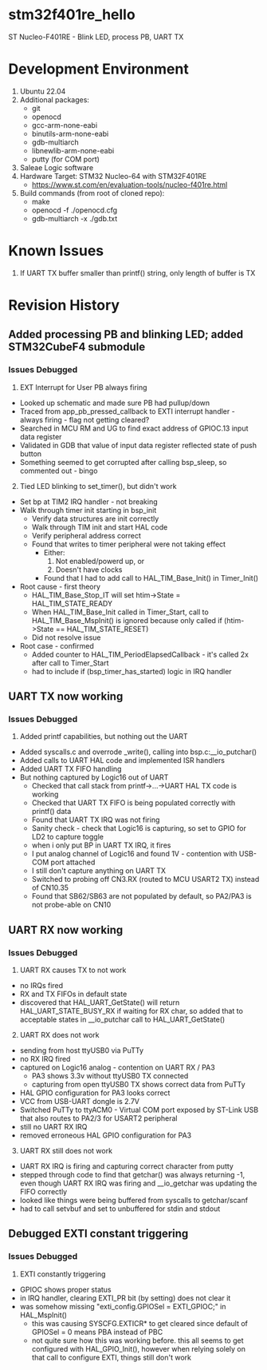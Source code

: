 # stm32f401re_hello
ST Nucleo-F401RE - Blink LED, process PB, UART TX

# Development Environment
1.  Ubuntu 22.04
2.  Additional packages:
    - git
    - openocd
    - gcc-arm-none-eabi
    - binutils-arm-none-eabi
    - gdb-multiarch
    - libnewlib-arm-none-eabi
    - putty (for COM port)
3.  Saleae Logic software
4.  Hardware Target:  STM32 Nucleo-64 with STM32F401RE
    - https://www.st.com/en/evaluation-tools/nucleo-f401re.html
5.  Build commands (from root of cloned repo):
    - make
    - openocd -f ./openocd.cfg
    - gdb-multiarch -x ./gdb.txt

# Known Issues
1.  If UART TX buffer smaller than printf() string, only length of buffer is TX

# Revision History

## Added processing PB and blinking LED; added STM32CubeF4 submodule

### Issues Debugged
1.  EXT Interrupt for User PB always firing
- Looked up schematic and made sure PB had pullup/down
- Traced from app_pb_pressed_callback to EXTI interrupt handler - always firing - flag not getting cleared?
- Searched in MCU RM and UG to find exact address of GPIOC.13 input data register
- Validated in GDB that value of input data register reflected state of push button
- Something seemed to get corrupted after calling bsp_sleep, so commented out - bingo

2.  Tied LED blinking to set_timer(), but didn't work
- Set bp at TIM2 IRQ handler - not breaking
- Walk through timer init starting in bsp_init
    - Verify data structures are init correctly
    - Walk through TIM init and start HAL code
    - Verify peripheral address correct
    - Found that writes to timer peripheral were not taking effect
        - Either:
            1.  Not enabled/powerd up, or
            2.  Doesn't have clocks
        - Found that I had to add call to HAL_TIM_Base_Init() in Timer_Init()
- Root cause - first theory
    - HAL_TIM_Base_Stop_IT will set htim->State = HAL_TIM_STATE_READY
    - When HAL_TIM_Base_Init called in Timer_Start, call to HAL_TIM_Base_MspInit() is ignored because only called if (htim->State == HAL_TIM_STATE_RESET)
    - Did not resolve issue
- Root case - confirmed
    - Added counter to HAL_TIM_PeriodElapsedCallback - it's called 2x after call to Timer_Start
    - had to include if (bsp_timer_has_started) logic in IRQ handler

## UART TX now working

### Issues Debugged
1.  Added printf capabilities, but nothing out the UART
- Added syscalls.c and overrode _write(), calling into bsp.c:__io_putchar()
- Added calls to UART HAL code and implemented ISR handlers
- Added UART TX FIFO handling
- But nothing captured by Logic16 out of UART
    - Checked that call stack from printf->...->UART HAL TX code is working
    - Checked that UART TX FIFO is being populated correctly with printf() data
    - Found that UART TX IRQ was not firing
    - Sanity check - check that Logic16 is capturing, so set to GPIO for LD2 to capture toggle
    - when i only put BP in UART TX IRQ, it fires
    - I put analog channel of Logic16 and found 1V - contention with USB-COM port attached
    - I still don't capture anything on UART TX
    - Switched to probing off CN3.RX (routed to MCU USART2 TX) instead of CN10.35
    - Found that SB62/SB63 are not populated by default, so PA2/PA3 is not probe-able on CN10

## UART RX now working

### Issues Debugged
1.  UART RX causes TX to not work
- no IRQs fired
- RX and TX FIFOs in default state
- discovered that HAL_UART_GetState() will return HAL_UART_STATE_BUSY_RX if waiting for RX char, so added that to acceptable states in __io_putchar call to HAL_UART_GetState()

2.  UART RX does not work
- sending from host ttyUSB0 via PuTTy
- no RX IRQ fired
- captured on Logic16 analog - contention on UART RX / PA3
    - PA3 shows 3.3v without ttyUSB0 TX connected
    - capturing from open ttyUSB0 TX shows correct data from PuTTy
- HAL GPIO configuration for PA3 looks correct
- VCC from USB-UART dongle is 2.7V
- Switched PuTTy to ttyACM0 - Virtual COM port exposed by ST-Link USB that also routes to PA2/3 for USART2 peripheral
- still no UART RX IRQ
- removed erroneous HAL GPIO configuration for PA3

3.  UART RX still does not work
- UART RX IRQ is firing and capturing correct character from putty
- stepped through code to find that getchar() was always returning -1, even though UART RX IRQ was firing and __io_getchar was updating the FIFO correctly
- looked like things were being buffered from syscalls to getchar/scanf
- had to call setvbuf and set to unbuffered for stdin and stdout

## Debugged EXTI constant triggering

### Issues Debugged
1.  EXTI constantly triggering
- GPIOC shows proper status
- in IRQ handler, clearing EXTI_PR bit (by setting) does not clear it
- was somehow missing "exti_config.GPIOSel = EXTI_GPIOC;" in HAL_MspInit()
    - this was causing SYSCFG.EXTICR* to get cleared since default of GPIOSel = 0 means PBA instead of PBC
    - not quite sure how this was working before.  this all seems to get configured with HAL_GPIO_Init(), however when relying solely on that call to configure EXTI, things still don't work


